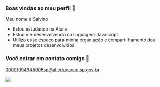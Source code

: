 ### Boas vindas ao meu perfil 👋

Meu nome é Salvino

- Estou estudando na Alura
- Estou me desenvolvendo na linguagem Javascript
- Utilizo esse espaço para minha organiação e compartilhamento dos meus projetos desenvolvidos

### Você entrar em contato comigo 📧

00001094945006sp@al.educacao.sp.gov.br

![](https://tenor.com/pt-BR/view/giorno-giovanna-jojo-jojos-bizarre-adventures-jjba-anime-gif-16185464)

